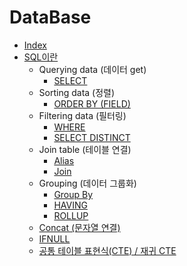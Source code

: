 # DataBase
- [Index](/sql/index.md)
- [SQL이란](/sql/sql.md)
  - Querying data (데이터 get)
    - [SELECT](/sql/select.md)
  - Sorting data (정렬)
    - [ORDER BY (FIELD)](/sql/orderby.md)
  - Filtering data (필터링)
    - [WHERE](/sql/where.md)
    - [SELECT DISTINCT](/sql/selectDistinct.md)
  - Join table (테이블 연결)
    - [Alias](/sql/alias.md)
    - [Join](/sql/join.md)
  - Grouping (데이터 그룹화)
    - [Group By](/sql/groupBy.md)
    - [HAVING](/sql/having.md)
    - [ROLLUP](/sql/rollup.md)
  - [Concat (문자열 연결)](/sql/concat.md)
  - [IFNULL](/sql/ifnull.md)
  - [공통 테이블 표현식(CTE) / 재귀 CTE](/sql/cte.md)
